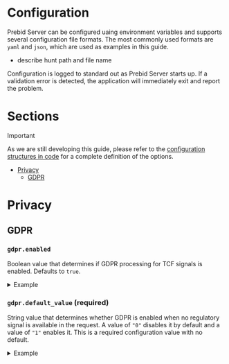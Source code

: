 # Configuration

Prebid Server can be configured uaing environment variables and supports several configuration file formats. The most commonly used formats are `yaml` and `json`, which are used as examples in this guide.

- describe hunt path and file name



Configuration is logged to standard out as Prebid Server starts up. If a validation error is detected, the application will immediately exit and report the problem.

# Sections
> [!IMPORTANT]
> As we are still developing this guide, please refer to the [configuration structures in code](../../config/config.go) for a complete definition of the options.

- [Privacy](#privacy)
  - [GDPR](#gdpr)

# Privacy

## GDPR

### `gdpr.enabled`
Boolean value that determines if GDPR processing for TCF signals is enabled. Defaults to `true`.
<details>
  <summary>Example</summary>
  <p>

  YAML:
  ```
  gdpr:
    enabled: true
  ```

  JSON:
  ```
  {
    "gdpr": {
      "enabled": true
    }
  }
  ```

  Environment Variable:
  ```
  PBS_GDPR_ENABLED: true
  ```

  </p>
</details>


### `gdpr.default_value` (required)
String value that determines whether GDPR is enabled when no regulatory signal is available in the request. A value of `"0"` disables it by default and a value of `"1"` enables it. This is a required configuration value with no default.
<details>
  <summary>Example</summary>
  <p>

  YAML:
  ```
  gdpr:
    default_value: "0"
  ```

  JSON:
  ```
  {
    "gdpr": {
      "default_value": "0"
    }
  }
  ```

  Environment Variable:
  ```
  PBS_GDPR_DEFAULT_VALUE: 0
  ```

  </p>
</details>
